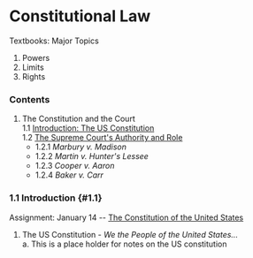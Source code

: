 # Constitutional Law

Textbooks:
Major Topics
1. Powers
2. Limits
3. Rights

### Contents
1. The Constitution and the Court   
  1.1 [Introduction: The US Constitution](#1.1)  
  1.2 [The Supreme Court's Authority and Role](#1.2)  
     - 1.2.1 *Marbury v. Madison*
     - 1.2.2 *Martin v. Hunter's Lessee*
     - 1.2.3 *Cooper v. Aaron*
     - 1.2.4 *Baker v. Carr*





### 1.1 Introduction {#1.1}
Assignment: January 14 -- [The Constitution of the United States](https://en.wikipedia.org/wiki/United_States_Constitution)
1. The US Constitution - *We the People of the United States...*  
 a. This is a place holder for notes on the US constitution

